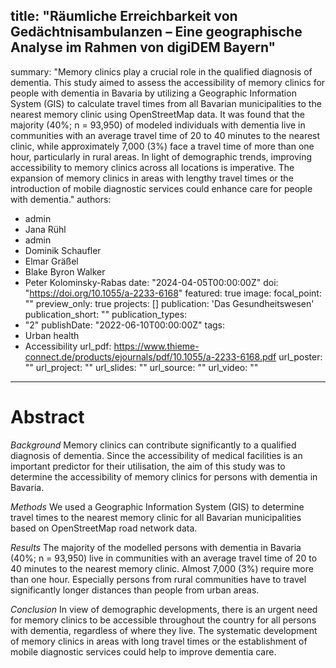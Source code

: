 title: "Räumliche Erreichbarkeit von Gedächtnisambulanzen – Eine geographische Analyse im Rahmen von digiDEM Bayern"
---
summary: "Memory clinics play a crucial role in the qualified diagnosis of dementia. This study aimed to assess the accessibility of memory clinics for people with dementia in Bavaria by utilizing a Geographic Information System (GIS) to calculate travel times from all Bavarian municipalities to the nearest memory clinic using OpenStreetMap data. It was found that the majority (40%; n = 93,950) of modeled individuals with dementia live in communities with an average travel time of 20 to 40 minutes to the nearest clinic, while approximately 7,000 (3%) face a travel time of more than one hour, particularly in rural areas. In light of demographic trends, improving accessibility to memory clinics across all locations is imperative. The expansion of memory clinics in areas with lengthy travel times or the introduction of mobile diagnostic services could enhance care for people with dementia."
authors:
- admin
- Jana Rühl
- admin
- Dominik Schaufler
- Elmar Gräßel
- Blake Byron Walker
- Peter Kolominsky-Rabas
date: "2024-04-05T00:00:00Z"
doi: "https://doi.org/10.1055/a-2233-6168"
featured: true
image:
  focal_point: ""
  preview_only: true
projects: []
publication: 'Das Gesundheitswesen'
publication_short: ""
publication_types:
- "2"
publishDate: "2022-06-10T00:00:00Z"
tags:
- Urban health
- Accessibility
url_pdf: https://www.thieme-connect.de/products/ejournals/pdf/10.1055/a-2233-6168.pdf
url_poster: ""
url_project: ""
url_slides: ""
url_source: ""
url_video: ""
---
# Abstract
*Background* Memory clinics can contribute significantly to a qualified diagnosis of dementia. Since the accessibility of medical facilities is an important predictor for their utilisation, the aim of this study was to determine the accessibility of memory clinics for persons with dementia in Bavaria.

*Methods* We used a Geographic Information System (GIS) to determine travel times to the nearest memory clinic for all Bavarian municipalities based on OpenStreetMap road network data.

*Results* The majority of the modelled persons with dementia in Bavaria (40%; n = 93,950) live in communities with an average travel time of 20 to 40 minutes to the nearest memory clinic. Almost 7,000 (3%) require more than one hour. Especially persons from rural communities have to travel significantly longer distances than people from urban areas.

*Conclusion* In view of demographic developments, there is an urgent need for memory clinics to be accessible throughout the country for all persons with dementia, regardless of where they live. The systematic development of memory clinics in areas with long travel times or the establishment of mobile diagnostic services could help to improve dementia care.